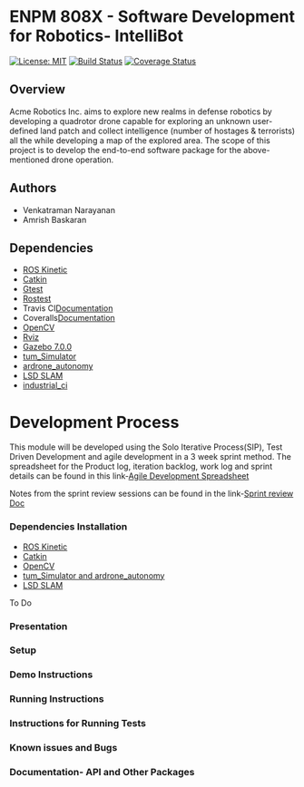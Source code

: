 # ENPM 808X - Software Development for Robotics- IntelliBot
[![License: MIT](https://img.shields.io/badge/License-MIT-yellow.svg)](https://opensource.org/licenses/MIT)
[![Build Status](https://travis-ci.org/vijay4313/intelli_bot.svg?branch=master)](https://travis-ci.org/vijay4313/intelli_bot)
[![Coverage Status](https://coveralls.io/repos/github/vijay4313/intelli_bot/badge.svg?branch=master)](https://coveralls.io/github/vijay4313/intelli_bot?branch=master)

## Overview
 Acme Robotics Inc. aims to explore new realms in defense robotics by developing a
quadrotor drone capable for exploring an unknown user-defined land patch and
collect intelligence (number of hostages & terrorists) all the while developing a map
of the explored area. The scope of this project is to develop the end-to-end software
package for the above-mentioned drone operation.

## Authors
 - Venkatraman Narayanan
 - Amrish Baskaran

## Dependencies
- [ROS Kinetic](http://wiki.ros.org/kinetic/Installation)
- [Catkin](http://wiki.ros.org/catkin)
- [Gtest](http://wiki.ros.org/gtest)
- [Rostest](http://wiki.ros.org/rostest)
- Travis CI[Documentation](https://docs.travis-ci.com/user/for-beginners/)
- Coveralls[Documentation](https://docs.coveralls.io/about-coveralls)
- [OpenCV](https://opencv.org/license.html) 
- [Rviz](http://wiki.ros.org/rviz)
- [Gazebo 7.0.0](http://gazebosim.org/)
- [tum_Simulator](http://wiki.ros.org/tum_simulator)
- [ardrone_autonomy](https://ardrone-autonomy.readthedocs.io/en/latest/)
- [LSD SLAM](https://vision.in.tum.de/research/vslam/lsdslam)
- [industrial_ci](https://github.com/ros-industrial/industrial_ci)

# Development Process
This module will be developed using the Solo Iterative Process(SIP), Test Driven Development and agile development in a 3 week sprint method.
The spreadsheet for the Product log, iteration backlog, work log and sprint details can be found in this link-[Agile Development Spreadsheet](https://docs.google.com/spreadsheets/d/1cRZ1Yc6He_yjTwrT3RzN5OtVLop9_kAH2wNIdsGixpU/edit#gid=383324177)

Notes from the sprint review sessions can be found in the link-[Sprint review Doc](https://docs.google.com/document/d/1bJjVpGoex2Z11x2BASVN002mspXWGj8SX9v-RlrVU2g/edit)

### Dependencies Installation
- [ROS Kinetic](http://wiki.ros.org/kinetic/Installation)
- [Catkin](http://wiki.ros.org/catkin)
- [OpenCV](https://docs.opencv.org/2.4/doc/tutorials/introduction/linux_install/linux_install.html)
- [tum_Simulator and ardrone_autonomy](http://wiki.ros.org/tum_simulator)
- [LSD SLAM](https://github.com/kevin-george/lsd_slam/wiki/LSD-SLAM-with-ROS-and-Ubuntu-16.04)

To Do
### Presentation

### Setup

### Demo Instructions

### Running Instructions

### Instructions for Running Tests

### Known issues and Bugs

### Documentation- API and Other Packages

